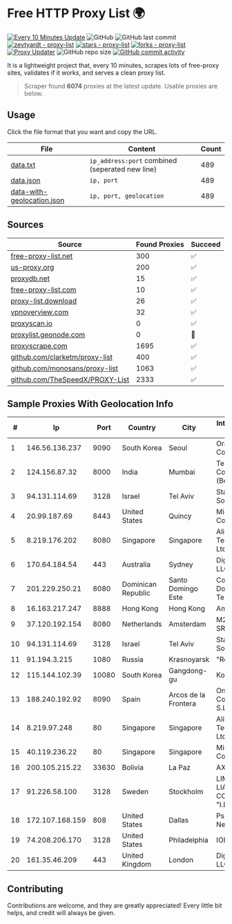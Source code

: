 
# Free HTTP Proxy List 🌍

[![Every 10 Minutes Update](https://github.com/mertguvencli/http-proxy-list/actions/workflows/main.yml/badge.svg?branch=main)](https://github.com/mertguvencli/http-proxy-list/actions/workflows/main.yml)
![GitHub](https://img.shields.io/github/license/mertguvencli/http-proxy-list)
![GitHub last commit](https://img.shields.io/github/last-commit/mertguvencli/http-proxy-list)
[![zevtyardt - proxy-list](https://img.shields.io/static/v1?label=zevtyardt&message=proxy-list&color=blue&logo=github)](https://github.com/zevtyardt/proxy-list "Go to GitHub repo")
[![stars - proxy-list](https://img.shields.io/github/stars/zevtyardt/proxy-list?style=social)](https://github.com/zevtyardt/proxy-list)
[![forks - proxy-list](https://img.shields.io/github/forks/zevtyardt/proxy-list?style=social)](https://github.com/zevtyardt/proxy-list)
[![Proxy Updater](https://github.com/zevtyardt/proxy-list/workflows/Proxy%20Updater/badge.svg)](https://github.com/zevtyardt/proxy-list/actions?query=workflow:"Proxy+Updater")
![GitHub repo size](https://img.shields.io/github/repo-size/zevtyardt/proxy-list)
[![GitHub commit activity](https://img.shields.io/github/commit-activity/m/zevtyardt/proxy-list?logo=commits)](https://github.com/zevtyardt/proxy-list/commits/main)

It is a lightweight project that, every 10 minutes, scrapes lots of free-proxy sites, validates if it works, and serves a clean proxy list.

> Scraper found **6074** proxies at the latest update. Usable proxies are below.

## Usage

Click the file format that you want and copy the URL.

|File|Content|Count|
|----|-------|-----|
|[data.txt](https://raw.githubusercontent.com/mertguvencli/http-proxy-list/main/proxy-list/data.txt)|`ip_address:port` combined (seperated new line)|489|
|[data.json](https://raw.githubusercontent.com/mertguvencli/http-proxy-list/main/proxy-list/data.json)|`ip, port`|489|
|[data-with-geolocation.json](https://raw.githubusercontent.com/mertguvencli/http-proxy-list/main/proxy-list/data-with-geolocation.json)|`ip, port, geolocation`|489|

## Sources

|Source|Found Proxies|Succeed|
|------|-------------|-------|
|[free-proxy-list.net](https://free-proxy-list.net)|300|✅|
|[us-proxy.org](https://www.us-proxy.org)|200|✅|
|[proxydb.net](http://proxydb.net)|15|✅|
|[free-proxy-list.com](https://free-proxy-list.com/?page=&port=&type%5B%5D=http&type%5B%5D=https&up_time=0&search=Search)|10|✅|
|[proxy-list.download](https://www.proxy-list.download/HTTP)|26|✅|
|[vpnoverview.com](https://vpnoverview.com/privacy/anonymous-browsing/free-proxy-servers)|32|✅|
|[proxyscan.io](https://www.proxyscan.io)|0|✅|
|[proxylist.geonode.com](https://proxylist.geonode.com/api/proxy-list?limit=300&page=1&sort_by=lastChecked&sort_type=desc&protocols=http,https)|0|🚫|
|[proxyscrape.com](https://api.proxyscrape.com/v2/?request=displayproxies&protocol=http&timeout=10000&country=all&ssl=all&anonymity=all)|1695|✅|
|[github.com/clarketm/proxy-list](https://raw.githubusercontent.com/clarketm/proxy-list/master/proxy-list-raw.txt)|400|✅|
|[github.com/monosans/proxy-list](https://raw.githubusercontent.com/monosans/proxy-list/main/proxies/http.txt)|1063|✅|
|[github.com/TheSpeedX/PROXY-List](https://raw.githubusercontent.com/TheSpeedX/PROXY-List/master/http.txt)|2333|✅|


## Sample Proxies With Geolocation Info

|#|Ip|Port|Country|City|Internet Service Provider|
|-|--|----|-------|----|-------------------------|
|1|146.56.136.237|9090|South Korea|Seoul|Oracle Corporation|
|2|124.156.87.32|8000|India|Mumbai|Tencent Cloud Computing (Beijing) Co|
|3|94.131.114.69|3128|Israel|Tel Aviv|Stark Industries Solutions LTD|
|4|20.99.187.69|8443|United States|Quincy|Microsoft Corporation|
|5|8.219.176.202|8080|Singapore|Singapore|Alibaba (US) Technology Co., Ltd.|
|6|170.64.184.54|443|Australia|Sydney|DigitalOcean, LLC|
|7|201.229.250.21|8080|Dominican Republic|Santo Domingo Este|Compañía Dominicana de Teléfonos S. A.|
|8|16.163.217.247|8888|Hong Kong|Hong Kong|Amazon.com|
|9|37.120.192.154|8080|Netherlands|Amsterdam|M247 Europe SRL|
|10|94.131.114.69|3128|Israel|Tel Aviv|Stark Industries Solutions LTD|
|11|91.194.3.215|1080|Russia|Krasnoyarsk|"RealHost" Ltd|
|12|115.144.102.39|10080|South Korea|Gangdong-gu|Korea Telecom|
|13|188.240.192.92|8090|Spain|Arcos de la Frontera|Onlycable Comunicaciones S.L.|
|14|8.219.97.248|80|Singapore|Singapore|Alibaba (US) Technology Co., Ltd.|
|15|40.119.236.22|80|Singapore|Singapore|Microsoft Corporation|
|16|200.105.215.22|33630|Bolivia|La Paz|AXS Bolivia S. A.|
|17|91.226.58.100|3128|Sweden|Stockholm|LIMITED LIABILITY COMPANY "I.D.STRATEGY"|
|18|172.107.168.159|808|United States|Dallas|Psychz Networks|
|19|74.208.206.170|3128|United States|Philadelphia|IONOS SE|
|20|161.35.46.209|443|United Kingdom|London|DigitalOcean, LLC|



## Contributing

Contributions are welcome, and they are greatly appreciated! Every
little bit helps, and credit will always be given.

